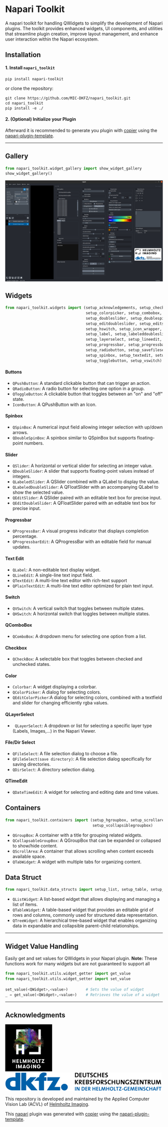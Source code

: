 # Napari Toolkit

A napari toolkit for handling QWidgets to simplify the development of Napari plugins.
The toolkit provides enhanced widgets, UI components, and utilities that streamline plugin creation, improve layout management, and enhance user interaction within the Napari ecosystem.


## Installation
#### 1. Install `napari_toolkit`
```shell
pip install napari-toolkit
```
or clone the repository:
```shell
git clone https://github.com/MIC-DKFZ/napari_toolkit.git
cd napari_toolkit
pip install -e ./
```
#### 2. (Optional) Initialize your Plugin
Afterward it is recommended to generate you plugin with [copier] using the [napari-plugin-template].

---

## Gallery

````python
from napari_toolkit.widget_gallery import show_widget_gallery
show_widget_gallery()
````
<img src="https://github.com/MIC-DKFZ/napari_toolkit/raw/master/imgs/Gallery.png">

## Widgets
````python
from napari_toolkit.widgets import (setup_acknowledgements, setup_checkbox, setup_colorbar,
                                    setup_colorpicker, setup_combobox, setup_dirselect,
                                    setup_doubleslider, setup_doublespinbox, setup_editcolorpicker,
                                    setup_editdoubleslider, setup_editslider, setup_fileselect,
                                    setup_hswitch, setup_icon_wrapper, setup_iconbutton,
                                    setup_label, setup_labeleddoubleslider, setup_labeledslider,
                                    setup_layerselect, setup_lineedit, setup_plaintextedit,
                                    setup_progressbar, setup_progressbaredit, setup_pushbutton,
                                    setup_radiobutton, setup_savefileselect, setup_slider,
                                    setup_spinbox, setup_textedit, setup_timeedit,
                                    setup_togglebutton, setup_vswitch)
````

#### Buttons
- ``QPushButton``: A standard clickable button that can trigger an action.
- ``QRadioButton``: A radio button for selecting one option in a group.
- ``QToggleButton``: A clickable button that toggles between an "on" and "off" state.
- ``IconButton``: A QPushButton with an Icon.
#### Spinbox
- ``QSpinBox``: A numerical input field allowing integer selection with up/down arrows.
- ``QDoubleSpinBox``: A spinbox similar to QSpinBox but supports floating-point numbers.
#### Slider
- ``QSlider``: A horizontal or vertical slider for selecting an integer value.
- ``QDoubleSlider``: A slider that supports floating-point values instead of integers.
- ``QLabeledSlider``: A QSlider combined with a QLabel to display the value.
- ``QLabeledDoubleSlider``: A QFloatSlider with an accompanying QLabel to show the selected value.
- ``QEditSlider``: A QSlider paired with an editable text box for precise input.
- ``QEditDoubleSlider``: A QFloatSlider paired with an editable text box for precise input.
#### Progressbar
- ``QProgressBar``: A visual progress indicator that displays completion percentage.
- ``QProgressbarEdit``: A QProgressBar with an editable field for manual updates.
#### Text Edit
- ``QLabel``: A non-editable text display widget.
- ``QLineEdit``: A single-line text input field.
- ``QTextEdit``: A multi-line text editor with rich-text support
- ``QPlainTextEdit``: A multi-line text editor optimized for plain text input.
#### Switch
- ``QVSwitch``: A vertical switch that toggles between multiple states.
- ``QHSwitch``: A horizontal switch that toggles between multiple states.
#### QComboBox
- ``QComboBox``: A dropdown menu for selecting one option from a list.
#### Checkbox
- ``QCheckBox``: A selectable box that toggles between checked and unchecked states.
#### Color
- ``Colorbar``: A widget displaying a colorbar.
- ``QColorPicker``: A dialog for selecting colors.
- ``QEditColorPicker``:A dialog for selecting colors, combined with a textfield and slider for changing efficiently rgba values.
#### QLayerSelect
- `` QLayerSelect``: A dropdown or list for selecting a specific layer type (Labels, Images,...) in the Napari Viewer.
#### File/Dir Select
- ``QFileSelect``: A file selection dialog to choose a file.
- ``QFileSelect(save directory)``: A file selection dialog specifically for saving directories.
- ``QDirSelect``: A directory selection dialog.
#### QTimeEdit
- ``QDateTimeEdit``: A widget for selecting and editing date and time values.
## Containers
````python
from napari_toolkit.containers import (setup_hgroupbox, setup_scrollarea, setup_tabwidget,
                                       setup_vcollapsiblegroupbox)
````
- ``QGroupBox``: A container with a title for grouping related widgets.
- ``QCollapsableGroupBox``: A QGroupBox that can be expanded or collapsed to show/hide content.
- ``QScrollArea``: A container that allows scrolling when content exceeds available space.
- ``QTabWidget``: A widget with multiple tabs for organizing content.
## Data Struct
````python
from napari_toolkit.data_structs import setup_list, setup_table, setup_tree
````
- ``QListWidget``: A list-based widget that allows displaying and managing a list of items.
- ``QTableWidget``:  A table-based widget that provides an editable grid of rows and columns, commonly used for structured data representation.
- ``QTreeWidget``: A hierarchical tree-based widget that enables organizing data in expandable and collapsible parent-child relationships.


---

## Widget Value Handling

Easily get and set values for QWidgets in your Napari plugin.
**Note:** These functions work for many widgets but are not guaranteed to support all

````python
from napari_toolkit.utils.widget_getter import get_value
from napari_toolkit.utils.widget_setter import set_value

set_value(<QWidget>,<value>)        # Sets the value of widget
_ = get_value(<QWidget>,<value>)    # Retrieves the value of a widget
````

---

## Acknowledgments


<p align="left">
  <img src="https://github.com/MIC-DKFZ/napari_toolkit/raw/master/imgs/Logos/HI_Logo.png" width="150"> &nbsp;&nbsp;&nbsp;&nbsp;
  <img src="https://github.com/MIC-DKFZ/napari_toolkit/raw/master/imgs/Logos/DKFZ_Logo.png" width="500">
</p>


This repository is developed and maintained by the Applied Computer Vision Lab (ACVL)
of [Helmholtz Imaging](https://www.helmholtz-imaging.de/).

This [napari] plugin was generated with [copier] using the [napari-plugin-template].


[copier]: https://copier.readthedocs.io/en/stable/
[napari]: https://github.com/napari/napari
[napari-plugin-template]: https://github.com/napari/napari-plugin-template
